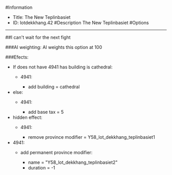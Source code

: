 #Information
 - Title: The New Teplinbasiet
 - ID: lotdekkhang.42
#Description
The New Teplinbasiet
#Options

___
##I can't wait for the next fight

###AI weighting:
AI weights this option at 100


###Efects:<ul><li>If does not have 4941 has building is cathedral:</li><ul><li>4941:</li><ul><li>add building = cathedral</li></ul></ul><li>else:</li><ul><li>4941:</li><ul><li>add base tax = 5</li></ul></ul><li>hidden effect:</li><ul><li>4941:</li><ul><li>remove province modifier = Y58_lot_dekkhang_teplinbasiet1</li></ul></ul><li>4941:</li><ul><li>add permanent province modifier:</li><ul><li>name = "Y58_lot_dekkhang_teplinbasiet2"</li><li>duration = -1</li></ul></ul></ul>
